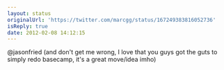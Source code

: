 ```yaml
---
layout: status
originalUrl: 'https://twitter.com/marcgg/status/167249383816052736'
isReply: true
date: 2012-02-08 14:12:15
---
```


@jasonfried (and don't get me wrong, I love that you guys got the guts to simply redo basecamp, it's a great move/idea imho)
